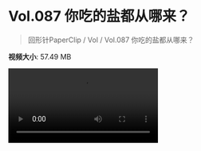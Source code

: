 # Vol.087 你吃的盐都从哪来？

> 回形针PaperClip / Vol / Vol.087 你吃的盐都从哪来？

**视频大小**: 57.49 MB

<div class="video"><video src="https://file.hsyhx.top/archive/PaperClip/Vol/087.mp4" controls preload>🤔 您的浏览器不支持 video 标签</video></div>
